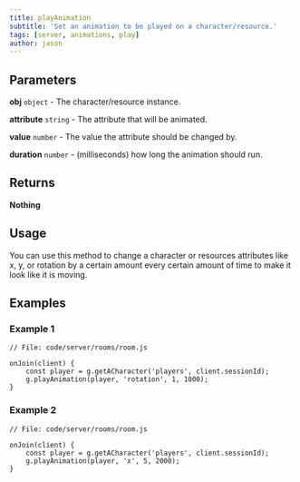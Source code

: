 ```yaml
---
title: playAnimation
subtitle: 'Set an animation to be played on a character/resource.'
tags: [server, animations, play]
author: jason
---
```


## Parameters

**obj** `object` - The character/resource instance.

**attribute** `string` - The attribute that will be animated.

**value** `number` - The value the attribute should be changed by.

**duration** `number` - (milliseconds) how long the animation should run.

## Returns

**Nothing**

## Usage

You can use this method to change a character or resources attributes like x, y, or rotation by a certain amount every certain amount of time to make it look like it is moving.

## Examples

### Example 1

```
// File: code/server/rooms/room.js
​
onJoin(client) {
	const player = g.getACharacter('players', client.sessionId);
	g.playAnimation(player, 'rotation', 1, 1000);
}
```

### Example 2

```
// File: code/server/rooms/room.js
​
onJoin(client) {
	const player = g.getACharacter('players', client.sessionId);
	g.playAnimation(player, 'x', 5, 2000);
}
```
